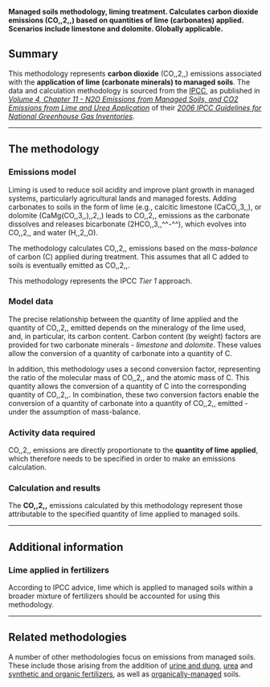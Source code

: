 **Managed soils methodology, liming treatment. Calculates carbon dioxide
emissions (CO,,2,,) based on quantities of lime (carbonates) applied.
Scenarios include limestone and dolomite. Globally applicable.**

## Summary

This methodology represents **carbon dioxide** (CO,,2,,) emissions
associated with the **application of lime (carbonate minerals) to
managed soils**. The data and calculation methodology is sourced from
the [IPCC](IPCC), as published in *[Volume 4, Chapter 11 - N2O Emissions
from Managed Soils, and CO2 Emissions from Lime and Urea
Application](http://www.ipcc-nggip.iges.or.jp/public/2006gl/pdf/4_Volume4/V4_11_Ch11_N2O&CO2.pdf)*
of their *[2006 IPCC Guidelines for National Greenhouse Gas
Inventories](http://www.ipcc-nggip.iges.or.jp/public/2006gl/index.html)*.

-----

## The methodology

### Emissions model

Liming is used to reduce soil acidity and improve plant growth in
managed systems, particularly agricultural lands and managed forests.
Adding carbonates to soils in the form of lime (e.g., calcitic limestone
(CaCO,,3,,), or dolomite (CaMg(CO,,3,,),,2,,) leads to CO,,2,, emissions
as the carbonate dissolves and releases bicarbonate (2HCO,,3,,^^-^^),
which evolves into CO,,2,, and water (H,,2,,O).

The methodology calculates CO,,2,, emissions based on the *mass-balance*
of carbon (C) applied during treatment. This assumes that all C added to
soils is eventually emitted as CO,,2,,.

This methodology represents the IPCC *Tier 1* approach.

### Model data

The precise relationship between the quantity of lime applied and the
quantity of CO,,2,, emitted depends on the mineralogy of the lime used,
and, in particular, its carbon content. Carbon content (by weight)
factors are provided for two carbonate minerals - *limestone* and
*dolomite*. These values allow the conversion of a quantity of carbonate
into a quantity of C.

In addition, this methodology uses a second conversion factor,
representing the ratio of the molecular mass of CO,,2,, and the atomic
mass of C. This quantity allows the conversion of a quantity of C into
the corresponding quantity of CO,,2,,. In combination, these two
conversion factors enable the conversion of a quantity of carbonate into
a quantity of CO,,2,, emitted - under the assumption of mass-balance.

### Activity data required

CO,,2,, emissions are directly proportionate to the **quantity of lime
applied**, which therefore needs to be specified in order to make an
emissions calculation.

### Calculation and results

The **CO,,2,,** emissions calculated by this methodology represent those
attributable to the specified quantity of lime applied to managed soils.

-----

## Additional information

### Lime applied in fertilizers

According to IPCC advice, lime which is applied to managed soils within
a broader mixture of fertilizers should be accounted for using this
methodology.

-----

## Related methodologies

A number of other methodologies focus on emissions from managed soils.
These include those arising from the addition of [urine and
dung](Animal_associated_soil_N2O_emissions),
[urea](Soil_urea_application) and [synthetic and organic
fertilizers](Fertilizer_associated_soil_N2O_emissions), as well as
[organically-managed](N2O_emissions_from_managed_organic_soils) soils.
